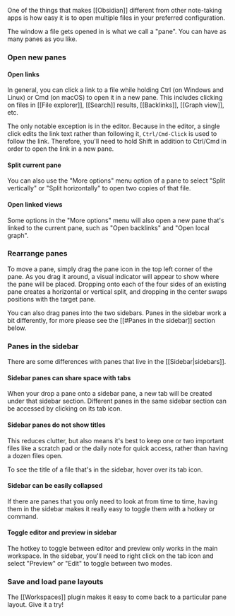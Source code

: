 One of the things that makes [[Obsidian]] different from other note-taking apps is how easy it is to open multiple files in your preferred configuration.

The window a file gets opened in is what we call a "pane". You can have as many panes as you like.

### Open new panes

#### Open links

In general, you can click a link to a file while holding Ctrl (on Windows and Linux) or Cmd (on macOS) to open it in a new pane. This includes clicking on files in [[File explorer]], [[Search]] results, [[Backlinks]], [[Graph view]], etc.

The only notable exception is in the editor. Because in the editor, a single click edits the link text rather than following it, `Ctrl/Cmd-Click` is used to follow the link. Therefore, you'll need to hold Shift in addition to Ctrl/Cmd in order to open the link in a new pane.

#### Split current pane

You can also use the "More options" menu option of a pane to select "Split vertically" or "Split horizontally" to open two copies of that file.

#### Open linked views

Some options in the "More options" menu will also open a new pane that's linked to the current pane, such as "Open backlinks" and "Open local graph".

### Rearrange panes

To move a pane, simply drag the pane icon in the top left corner of the pane. As you drag it around, a visual indicator will appear to show where the pane will be placed. Dropping onto each of the four sides of an existing pane creates a horizontal or vertical split, and dropping in the center swaps positions with the target pane. 

You can also drag panes into the two sidebars. Panes in the sidebar work a bit differently, for more please see the [[#Panes in the sidebar]] section below.

### Panes in the sidebar

There are some differences with panes that live in the [[Sidebar|sidebars]].

#### Sidebar panes can share space with tabs

When your drop a pane onto a sidebar pane, a new tab will be created under that sidebar section. Different panes in the same sidebar section can be accessed by clicking on its tab icon.

#### Sidebar panes do not show titles

This reduces clutter, but also means it's best to keep one or two important files like a scratch pad or the daily note for quick access, rather than having a dozen files open.

To see the title of a file that's in the sidebar, hover over its tab icon.

#### Sidebar can be easily collapsed

If there are panes that you only need to look at from time to time, having them in the sidebar makes it really easy to toggle them with a hotkey or command.

#### Toggle editor and preview in sidebar

The hotkey to toggle between editor and preview only works in the main workspace. In the sidebar, you'll need to right click on the tab icon and select "Preview" or "Edit" to toggle between two modes.

### Save and load pane layouts

The [[Workspaces]] plugin makes it easy to come back to a particular pane layout. Give it a try!

